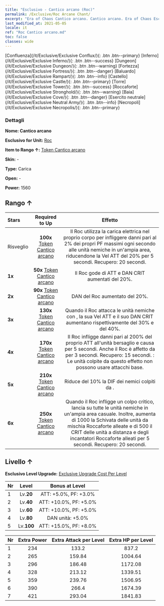 ```yaml
---
title: "Esclusivo - Cantico arcano (Roc)"
permalink: /Exclusive/Roc Arcane Chant/
excerpt: "Era of Chaos Cantico arcano. Cantico arcano. Era of Chaos Esclusivo Cantico arcano. Roc Esclusivo."
last_modified_at: 2021-05-05
locale: it
ref: "Roc Cantico arcano.md"
toc: false
classes: wide
---
```

 [Confluenza](/it/Exclusive/Exclusive Conflux/){: .btn .btn--primary} [Inferno](/it/Exclusive/Exclusive Inferno/){: .btn .btn--success} [Dungeon](/it/Exclusive/Exclusive Dungeon/){: .btn .btn--warning} [Fortezza](/it/Exclusive/Exclusive Fortress/){: .btn .btn--danger} [Baluardo](/it/Exclusive/Exclusive Rampart/){: .btn .btn--info} [Castello](/it/Exclusive/Exclusive Castle/){: .btn .btn--primary} [Torre](/it/Exclusive/Exclusive Tower/){: .btn .btn--success} [Roccaforte](/it/Exclusive/Exclusive Stronghold/){: .btn .btn--warning} [Baia](/it/Exclusive/Exclusive Cove/){: .btn .btn--danger} [Esercito neutrale](/it/Exclusive/Exclusive Neutral Army/){: .btn .btn--info} [Necropoli](/it/Exclusive/Exclusive Necropolis/){: .btn .btn--primary} 

### Dettagli
 **Nome: Cantico arcano** 

 **Esclusivo for Unit:** [Roc](/it/units/Roc/) 

 **Item to Rango ↑:** [Token Cantico arcano](/ItemsIT/con_915/)

 **Skin:** -

 **Type:** Carica

 **Open:** -

 **Power:** 1560

## Rango ↑

  |     Stars    |  Required to Up | Effetto |
  |:-------------|:---------------:|:---------------:|
  |  Risveglio  | **100x** [Token Cantico arcano](/ItemsIT/con_915/) | <Impulso elettrico> Il Roc utilizza la carica elettrica nel proprio corpo per infliggere danni pari al 2% dei propri PF massimi ogni secondo alle unità nemiche in un'ampia area, riducendone la Vel ATT del 20% per 5 secondi. Recupero: 20 secondi. |
  | **1x** <i class="fas fa-star"/> | **50x** [Token Cantico arcano](/ItemsIT/con_915/) | Il Roc gode di ATT e DAN CRIT aumentati del 20%. |
  | **2x** <i class="fas fa-star"/> | **90x** [Token Cantico arcano](/ItemsIT/con_915/) | DAN del Roc aumentato del 20%. |
  | **3x** <i class="fas fa-star"/> | **130x** [Token Cantico arcano](/ItemsIT/con_915/) | Quando il Roc attacca le unità nemiche con <Impulso elettrico>, la sua Vel ATT e il suo DAN CRIT aumentano rispettivamente del 30% e del 40%. |
  | **4x** <i class="fas fa-star"/> | **170x** [Token Cantico arcano](/ItemsIT/con_915/) | <Colpo di fulmine> Il Roc infligge danni pari al 200% del proprio ATT all'unità bersaglio e causa <Affaticamento> per 5 secondi. Anche il Roc è affetto da <Affaticamento> per 3 secondi. Recupero: 15 secondi. <Affaticamento>: Le unità colpite da questo effetto non possono usare attacchi base. |
  | **5x** <i class="fas fa-star"/> | **210x** [Token Cantico arcano](/ItemsIT/con_915/) | Riduce del 10% la DIF dei nemici colpiti da <Impulso elettrico>. |
  | **6x** <i class="fas fa-star"/> | **250x** [Token Cantico arcano](/ItemsIT/con_915/) | <Caccia nella tempesta> Quando il Roc infligge un colpo critico, lancia <Impulso elettrico> su tutte le unità nemiche in un'ampia area casuale. Inoltre, aumenta di 1000 la Schivata delle unità da mischia Roccaforte alleate e di 500 il CRIT delle unità a distanza e degli incantatori Roccaforte alleati per 5 secondi. Recupero: 20 secondi. |


## Livello ↑
 **Esclusivo Level Upgrade:** [Exclusive Upgrade Cost Per Level](/Exclusive/ExclusiveUpgradeCostPerLevel/)

  |  Nr  |   Level  | Bonus at Level |
  |:-----|:--------:|:--------------:|
  | 1 | Lv.**20** | ATT: +5.0%, PF: +3.0% |
  | 2 | Lv.**40** | ATT: +10.0%, PF: +5.0% |
  | 3 | Lv.**60** | ATT: +10.0%, PF: +5.0% |
  | 4 | Lv.**80** | DAN unità: +5.0% |
  | 5 | Lv.**100** | ATT: +15.0%, PF: +8.0% |


  |  Nr  |  Extra Power | Extra Attack per Level | Extra HP per Level |
  |:-----|:--------:|:--------:|:--------:|
  | 1 | 234 | 133.2 | 837.2 |
  | 2 | 265 | 159.84 | 1004.64 |
  | 3 | 296 | 186.48 | 1172.08 |
  | 4 | 328 | 213.12 | 1339.51 |
  | 5 | 359 | 239.76 | 1506.95 |
  | 6 | 390 | 266.4 | 1674.39 |
  | 7 | 421 | 293.04 | 1841.83 |


